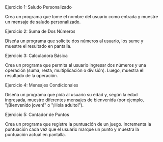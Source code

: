 Ejercicio 1: Saludo Personalizado

Crea un programa que tome el nombre del usuario como entrada y muestre un mensaje de saludo personalizado.



Ejercicio 2: Suma de Dos Números

Diseña un programa que solicite dos números al usuario, los sume y muestre el resultado en pantalla.



Ejercicio 3: Calculadora Básica

Crea un programa que permita al usuario ingresar dos números y una operación (suma, resta, multiplicación o división). Luego, muestra el resultado de la operación.



Ejercicio 4: Mensajes Condicionales

Diseña un programa que pida al usuario su edad y, según la edad ingresada, muestre diferentes mensajes de bienvenida (por ejemplo, "¡Bienvenido joven!" o "¡Hola adulto!").



Ejercicio 5: Contador de Puntos

Crea un programa que registre la puntuación de un juego. Incrementa la puntuación cada vez que el usuario marque un punto y muestra la puntuación actual en pantalla.

